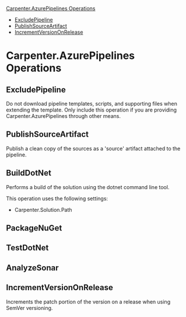 [Carpenter.AzurePipelines Operations](#carpenterazurepipelines-operations)
* [ExcludePipeline](#excludepipeline)
* [PublishSourceArtifact](#publishsourceartifact)
* [IncrementVersionOnRelease](#incrementversiononrelease)

# Carpenter.AzurePipelines Operations

## ExcludePipeline

Do not download pipeline templates, scripts, and supporting files when extending the template. Only include this
operation if you are providing Carpenter.AzurePipelines through other means.

## PublishSourceArtifact

Publish a clean copy of the sources as a 'source' artifact attached to the pipeline.

## BuildDotNet

Performs a build of the solution using the dotnet command line tool.

This operation uses the following settings:

* Carpenter.Solution.Path

## PackageNuGet

## TestDotNet

## AnalyzeSonar

## IncrementVersionOnRelease

Increments the patch portion of the version on a release when using SemVer versioning.
